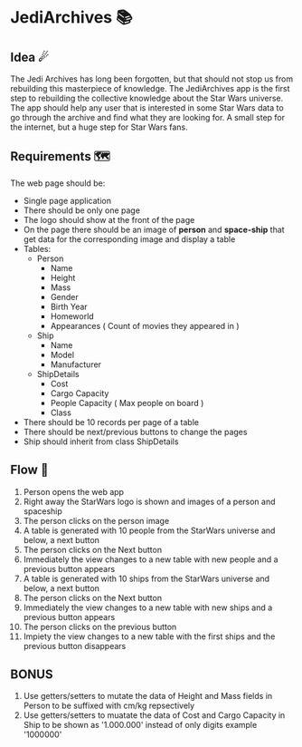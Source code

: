 # JediArchives 📚
## Idea ☄
The Jedi Archives has long been forgotten, but that should not stop us from rebuilding this masterpiece of knowledge. The JediArchives app is the first step to rebuilding the collective knowledge about the Star Wars universe. The app should help any user that is interested in some Star Wars data to go through the archive and find what they are looking for. A small step for the internet, but a huge step for Star Wars fans.
## Requirements 🗺
The web page should be:
* Single page application
* There should be only one page
* The logo should show at the front of the page
* On the page there should be an image of **person** and **space-ship** that get data for the corresponding image and display a table
* Tables:
  * Person
    * Name
    * Height
    * Mass
    * Gender
    * Birth Year
    * Homeworld
    * Appearances ( Count of movies they appeared in )
  * Ship
    * Name
    * Model
    * Manufacturer
  * ShipDetails
    * Cost
    * Cargo Capacity 
    * People Capacity ( Max people on board )
    * Class
* There should be 10 records per page of a table
* There should be next/previous buttons to change the pages
* Ship should inherit from class ShipDetails
## Flow 🌈
1. Person opens the web app
2. Right away the StarWars logo is shown and images of a person and spaceship
3. The person clicks on the person image
4. A table is generated with 10 people from the StarWars universe and below, a next button
5. The person clicks on the Next button
6. Immediately the view changes to a new table with new people and a previous button appears
7. A table is generated with 10 ships from the StarWars universe and below, a next button
8. The person clicks on the Next button
9. Immediately the view changes to a new table with new ships and a previous button appears
10. The person clicks on the previous button
11. Impiety the view changes to a new table with the first ships and the previous button disappears


## BONUS

1. Use getters/setters to mutate the data of Height and Mass fields in Person to be suffixed with cm/kg repsectively
2. Use getters/setters to muatate the data of Cost and Cargo Capacity in Ship to be shown as '1.000.000' instead of only digits example '1000000'

